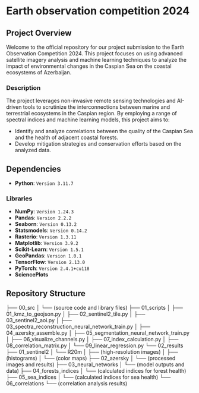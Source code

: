 # Earth observation competition 2024

## Project Overview
Welcome to the official repository for our project submission to the Earth Observation Competition 2024. This project focuses on using advanced satellite imagery analysis and machine learning techniques to analyze the impact of environmental changes in the Caspian Sea on the coastal ecosystems of Azerbaijan.

### Description
The project leverages non-invasive remote sensing technologies and AI-driven tools to scrutinize the interconnections between marine and terrestrial ecosystems in the Caspian region. By employing a range of spectral indices and machine learning models, this project aims to:
- Identify and analyze correlations between the quality of the Caspian Sea and the health of adjacent coastal forests.
- Develop mitigation strategies and conservation efforts based on the analyzed data.


## Dependencies

- **Python**: `Version 3.11.7`

### Libraries

- **NumPy**: `Version 1.24.3`
- **Pandas**: `Version 2.2.2`
- **Seaborn**: `Version 0.13.2`
- **Statsmodels**: `Version 0.14.2`
- **Rasterio**: `Version 1.3.11`
- **Matplotlib**: `Version 3.9.2`
- **Scikit-Learn**: `Version 1.5.1`
- **GeoPandas**: `Version 1.0.1`
- **TensorFlow**: `Version 2.13.0`
- **PyTorch**: `Version 2.4.1+cu118`
- **SciencePlots**

## Repository Structure
├── 00_src
│   └── (source code and library files)
├── 01_scripts
│   ├── 01_kmz_to_geojson.py
│   ├── 02_sentinel2_tile.py
│   ├── 03_sentinel2_aoi.py
│   ├── 03_spectra_reconstruction_neural_network_train.py
│   ├── 04_azersky_assemble.py
│   ├── 05_segmentation_neural_network_train.py
│   ├── 06_visualize_channels.py
│   ├── 07_index_calculation.py
│   ├── 08_correlation_matrix.py
│   └── 09_linear_regression.py
└── 02_results
    ├── 01_sentinel2
    │   └── R20m
    │       ├── (high-resolution images)
    │       ├── (histograms)
    │       └── (color maps)
    ├── 02_azersky
    │   └── (processed images and results)
    ├── 03_neural_networks
    │   └── (model outputs and data)
    ├── 04_forests_indices
    │   └── (calculated indices for forest health)
    ├── 05_sea_indices
    │   └── (calculated indices for sea health)
    └── 06_correlations
        └── (correlation analysis results)



